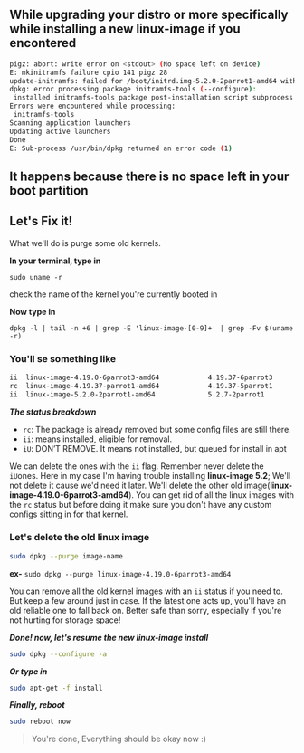 ## While upgrading your distro or more specifically while installing a new linux-image if you encontered

```bash
pigz: abort: write error on <stdout> (No space left on device)
E: mkinitramfs failure cpio 141 pigz 28
update-initramfs: failed for /boot/initrd.img-5.2.0-2parrot1-amd64 with 1.
dpkg: error processing package initramfs-tools (--configure):
 installed initramfs-tools package post-installation script subprocess returned error exit status 1
Errors were encountered while processing:
 initramfs-tools
Scanning application launchers
Updating active launchers
Done
E: Sub-process /usr/bin/dpkg returned an error code (1)
```
## It happens because there is no space left  in your boot partition

## Let's Fix it!

What we'll do is purge some old kernels.

**In your terminal, type in**
```
sudo uname -r
```
check the name of the kernel you're currently booted in

**Now type in**
```
dpkg -l | tail -n +6 | grep -E 'linux-image-[0-9]+' | grep -Fv $(uname -r)
```
### You'll se something like 

```bash
ii  linux-image-4.19.0-6parrot3-amd64            4.19.37-6parrot3              amd64        Linux 4.19 for 64-bit PCs
rc  linux-image-4.19.37-parrot1-amd64            4.19.37-5parrot1              amd64        Linux 4.19.37 for 64-bit PCs
ii  linux-image-5.2.0-2parrot1-amd64             5.2.7-2parrot1                amd64        Linux 5.2 for 64-bit PCs
```

***The status breakdown***

- ``rc``: The package is already removed but some config files are still there.
- ``ii``: means installed, eligible for removal.
- ``iU``: DON’T REMOVE. It means not installed, but queued for install in apt


We can delete the ones with the ``ii`` flag. Remember never delete the ``iU``ones.
Here in my case I'm having trouble installing **linux-image 5.2**;
We'll not delete it cause we'd need it later. We'll delete the other old image(**linux-image-4.19.0-6parrot3-amd64**). You can get rid of all the linux images with the `rc` status but before doing it make sure you don't have any custom configs sitting in for that kernel.

### Let's delete the old linux image
```bash
sudo dpkg --purge image-name
```
**ex-** ``sudo dpkg --purge linux-image-4.19.0-6parrot3-amd64``

You can remove all the old kernel images with an `ii` status if you need to. But keep a few around just in case. If the latest one acts up, you'll have an old reliable one to fall back on. Better safe than sorry, especially if you're not hurting for storage space!

***Done! now, let's resume the new linux-image install***
```bash
sudo dpkg --configure -a
```
***Or type in***
```bash
sudo apt-get -f install
```
***Finally, reboot***
```bash
sudo reboot now
```
> You're done, Everything should be okay now :)
